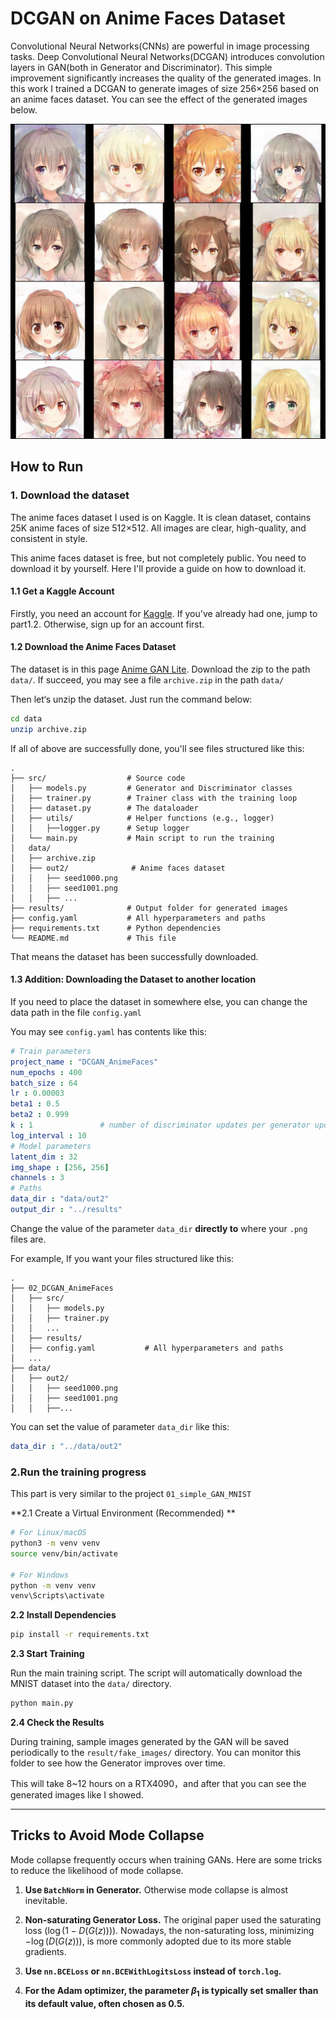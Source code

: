# DCGAN on Anime Faces Dataset

Convolutional Neural Networks(CNNs) are powerful in image processing tasks. Deep Convolutional Neural Networks(DCGAN) introduces convolution layers in GAN(both in Generator and Discriminator). This simple improvement significantly increases the quality of the generated images. In this work I trained a DCGAN to generate images of size 256×256 based on an anime faces dataset. You can see the effect of the generated images below.

![fake_images_323](fake_images_323.png)

## How to Run

### 1. Download the dataset

The anime faces dataset I used is on Kaggle. It is clean dataset, contains 25K anime faces of size 512×512. All images are clear, high-quality, and consistent in style.

This anime faces dataset is free, but not completely public. You need to download it by yourself. Here I'll provide a guide on how to download it.

#### 1.1 Get a Kaggle Account

Firstly, you need an account for [Kaggle](https://www.kaggle.com/). If you've already had one, jump to part1.2. Otherwise,  sign up for an account first.

#### 1.2 Download the Anime Faces Dataset

The dataset is in this page [Anime GAN Lite](https://www.kaggle.com/datasets/prasoonkottarathil/gananime-lite). Download the zip to the path `data/`. If succeed, you may see a file `archive.zip` in the path `data/`

Then let‘s unzip the dataset. Just run the command below:

```bash
cd data
unzip archive.zip
```

If all of above are successfully done, you'll see files structured like this:

```
.
├── src/                  # Source code
│   ├── models.py         # Generator and Discriminator classes
│   ├── trainer.py        # Trainer class with the training loop
│   ├── dataset.py        # The dataloader
│   ├── utils/            # Helper functions (e.g., logger)
│   │   ├──logger.py      # Setup logger
│   └── main.py           # Main script to run the training
│   data/
│   ├── archive.zip
│   ├── out2/              # Anime faces dataset
│   │   ├── seed1000.png
│   │   ├── seed1001.png
│   │   ├── ...
├── results/              # Output folder for generated images
├── config.yaml           # All hyperparameters and paths
├── requirements.txt      # Python dependencies
└── README.md             # This file
```

That means the dataset has been successfully downloaded.

#### 1.3 Addition: Downloading the Dataset to another location

If you need to place the dataset in somewhere else, you can change the data path in the file `config.yaml`

You may see `config.yaml` has contents like this:

```yaml
# Train parameters
project_name : "DCGAN_AnimeFaces"
num_epochs : 400
batch_size : 64
lr : 0.00003
beta1 : 0.5
beta2 : 0.999
k : 1               # number of discriminator updates per generator update
log_interval : 10   
# Model parameters
latent_dim : 32
img_shape : [256, 256]
channels : 3
# Paths
data_dir : "data/out2"
output_dir : "../results"
```

Change the value of the parameter `data_dir`  **directly to** where your `.png` files are. 

For example, If you want your files structured like this:

```
.
├── 02_DCGAN_AnimeFaces
│   ├── src/                  
│   │   ├── models.py        
│   │   ├── trainer.py       
│   │   ...
│   ├── results/              
│   ├── config.yaml           # All hyperparameters and paths
│   ...
├── data/
│   ├── out2/
│   │   ├── seed1000.png
│   │   ├── seed1001.png
│   │   ├──...

```

You can set the value of parameter `data_dir` like this:

```yaml
data_dir : "../data/out2"
```

### 2.Run the training progress

This part is very similar to the project `01_simple_GAN_MNIST` 

**2.1 Create a Virtual Environment (Recommended) **

```bash
# For Linux/macOS
python3 -m venv venv
source venv/bin/activate

# For Windows
python -m venv venv
venv\Scripts\activate
```

**2.2 Install Dependencies**

```bash
pip install -r requirements.txt
```

**2.3 Start Training** 

Run the main training script. The script will automatically download the MNIST dataset into the `data/` directory.

```bash
python main.py
```

**2.4 Check the Results**

During training, sample images generated by the GAN will be saved periodically to the `result/fake_images/` directory. You can monitor this folder to see how the Generator improves over time.

This will take 8~12 hours on a RTX4090，and after that you can see the generated images like I showed.

---

## Tricks to Avoid Mode Collapse

Mode collapse frequently occurs when training GANs. Here are some tricks to reduce the likelihood of mode collapse.

1. **Use `BatchNorm` in Generator.** Otherwise mode collapse is almost inevitable.

2. **Non-saturating Generator Loss.** The original paper used the saturating loss ($\log(1 - D(G(z)))$). Nowadays, the non-saturating loss,  minimizing $-\log(D(G(z)))$, is more commonly adopted due to its more stable gradients.

3. **Use `nn.BCELoss` or `nn.BCEWithLogitsLoss` instead of `torch.log`.**  

4. **For the Adam optimizer, the parameter $\beta_1$ is typically set smaller than its default value, often chosen as 0.5.**

   
